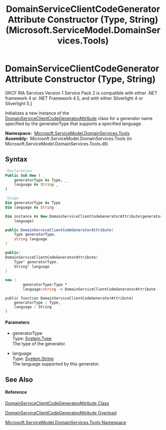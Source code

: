 ﻿---
title: DomainServiceClientCodeGeneratorAttribute Constructor (Type, String) (Microsoft.ServiceModel.DomainServices.Tools)
TOCTitle: DomainServiceClientCodeGeneratorAttribute Constructor (Type, String)
ms:assetid: M:Microsoft.ServiceModel.DomainServices.Tools.DomainServiceClientCodeGeneratorAttribute.#ctor(System.Type,System.String)
ms:mtpsurl: https://msdn.microsoft.com/en-us/library/microsoft.servicemodel.domainservices.tools.domainserviceclientcodegeneratorattribute.domainserviceclientcodegeneratorattribute(v=VS.91)
ms:contentKeyID: 32336383
ms.date: 01/27/2012
mtps_version: v=VS.91
dev_langs:
- vb
- csharp
- c++
- fsharp
- jscript
api_location:
- microsoft.servicemodel.domainservices.tools.dll
api_name:
- Microsoft.ServiceModel.DomainServices.Tools.DomainServiceClientCodeGeneratorAttribute..ctor
api_type:
- Managed
topic_type:
- apiref
- kbSyntax
product_family_name: VS
ROBOTS: INDEX,FOLLOW
---

# DomainServiceClientCodeGeneratorAttribute Constructor (Type, String)

\[WCF RIA Services Version 1 Service Pack 2 is compatible with either .NET framework 4 or .NET Framework 4.5, and with either Silverlight 4 or Silverlight 5.\]

Initializes a new instance of the [DomainServiceClientCodeGeneratorAttribute](gg153672\(v=vs.91\).md) class for a generator name specified by the generatorType that supports a specified language.

**Namespace:**  [Microsoft.ServiceModel.DomainServices.Tools](gg153739\(v=vs.91\).md)  
**Assembly:**  Microsoft.ServiceModel.DomainServices.Tools (in Microsoft.ServiceModel.DomainServices.Tools.dll)

## Syntax

``` vb
'Declaration
Public Sub New ( _
    generatorType As Type, _
    language As String _
)
```

``` vb
'Usage
Dim generatorType As Type
Dim language As String

Dim instance As New DomainServiceClientCodeGeneratorAttribute(generatorType, _
    language)
```

``` csharp
public DomainServiceClientCodeGeneratorAttribute(
    Type generatorType,
    string language
)
```

``` c++
public:
DomainServiceClientCodeGeneratorAttribute(
    Type^ generatorType, 
    String^ language
)
```

``` fsharp
new : 
        generatorType:Type * 
        language:string -> DomainServiceClientCodeGeneratorAttribute
```

``` jscript
public function DomainServiceClientCodeGeneratorAttribute(
    generatorType : Type, 
    language : String
)
```

#### Parameters

  - generatorType  
    Type: [System.Type](https://msdn.microsoft.com/en-us/library/42892f65)  
    The type of the generator.  

<!-- end list -->

  - language  
    Type: [System.String](https://msdn.microsoft.com/en-us/library/s1wwdcbf)  
    The language supported by this generator.  

## See Also

#### Reference

[DomainServiceClientCodeGeneratorAttribute Class](gg153672\(v=vs.91\).md)

[DomainServiceClientCodeGeneratorAttribute Overload](gg153724\(v=vs.91\).md)

[Microsoft.ServiceModel.DomainServices.Tools Namespace](gg153739\(v=vs.91\).md)


